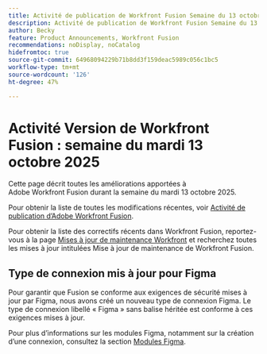 ```yaml
---
title: Activité de publication de Workfront Fusion Semaine du 13 octobre 2025
description: Activité de publication de Workfront Fusion Semaine du 13 octobre 2025
author: Becky
feature: Product Announcements, Workfront Fusion
recommendations: noDisplay, noCatalog
hidefromtoc: true
source-git-commit: 64968094229b71b8dd3f159deac5989c056c1bc5
workflow-type: tm+mt
source-wordcount: '126'
ht-degree: 47%

---
```


# Activité Version de Workfront Fusion : semaine du mardi 13 octobre 2025

Cette page décrit toutes les améliorations apportées à Adobe Workfront Fusion durant la semaine du mardi 13 octobre 2025.

Pour obtenir la liste de toutes les modifications récentes, voir [Activité de publication d’Adobe Workfront Fusion](/help/workfront-fusion/fusion-product-releases/fusion-release-activity.md).

Pour obtenir la liste des correctifs récents dans Workfront Fusion, reportez-vous à la page [Mises à jour de maintenance Workfront](https://experienceleague.adobe.com/en/docs/workfront-known-issues/releases/current-updates) et recherchez toutes les mises à jour intitulées Mise à jour de maintenance de Workfront Fusion.

## Type de connexion mis à jour pour Figma

Pour garantir que Fusion se conforme aux exigences de sécurité mises à jour par Figma, nous avons créé un nouveau type de connexion Figma. Le type de connexion libellé « Figma » sans balise héritée est conforme à ces exigences mises à jour.

Pour plus d’informations sur les modules Figma, notamment sur la création d’une connexion, consultez la section [Modules Figma](/help/workfront-fusion/references/apps-and-modules/third-party-connectors/figma-modules.md).
